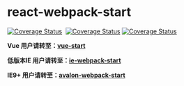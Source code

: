 # react-webpack-start
[![Coverage Status](https://travis-ci.org/sayll/react-webpack-start.svg?branch=master)](https://travis-ci.org/sayll/react-webpack-start)  [![Coverage Status](https://coveralls.io/repos/github/sayll/react-webpack-start/badge.svg)](https://coveralls.io/github/sayll/react-webpack-start) [![Coverage Status](https://codeclimate.com/github/sayll/react-webpack-start/badges/gpa.svg)](https://codeclimate.com/github/sayll/react-webpack-start)



<b>Vue 用户请转至：[vue-start](https://github.com/sayll/vue-start)</b>

<b>低版本IE 用户请转至：[ie-webpack-start](https://github.com/sayll/ie-webpack-start)</b>

<b>IE9+ 用户请转至：[avalon-webpack-start](https://github.com/sayll/avalon-webpack-start)</b>


